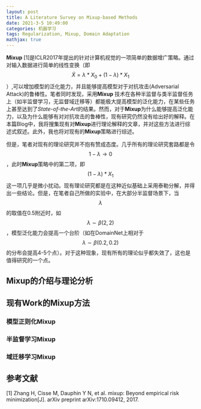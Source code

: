 ```yaml
---
layout: post
title: A Literature Survey on Mixup-based Methods
date: 2021-3-5 10:49:00
categories: 机器学习
tags: Regularization, Mixup, Domain Adaptation
mathjax: true
---
```


**Mixup** [1]是ICLR2017年提出的针对计算机视觉的一项简单的数据增广策略。通过对输入数据进行简单的线性变换（即$$\tilde{X}=\lambda*X_0+(1-\lambda)*X_1$$）,可以增加模型的泛化能力，并且能够提高模型对于对抗攻击(Adversarial Attack)的鲁棒性。笔者同时发现，采用**Mixup** 技术在各种半监督与类半监督任务上（如半监督学习，无监督域迁移等）都能极大提高模型的泛化能力，在某些任务上甚至达到了*State-of-the-Art*的结果。然而，对于**Mixup**为什么能够提高泛化能力，以及为什么能够有对对抗攻击的鲁棒性，现有研究仍然没有给出好的解释。在本篇Blog中，我将搜集现有对**Mixup**进行理论解释的文章，并对这些方法进行综述式叙述。此外，我也将对现有的**Mixup**策略进行综述。









但是，笔者对现有的理论研究并不抱有赞成态度。几乎所有的理论研究套路都是令$$1-\lambda\rightarrow 0$$，此时**Mixup**策略中的第二项，即$$(1-\lambda)*X_1$$这一项几乎是微小扰动。现有理论研究都是在这种近似基础上采用泰勒分解，并得出一些结论。但是，在笔者自己所做的实验中，在大部分半监督场景下，当$$\lambda$$的取值在0.5附近时，如$$\lambda\sim\beta(2,2)$$，模型泛化能力会提高一个台阶（如在DomainNet上相对于$$\lambda\sim\beta(0.2,0.2)$$的分布会提高4-5个点）。对于这种现象，现有所有的理论似乎都失效了，这也是值得研究的一个点。



## Mixup的介绍与理论分析



## 现有Work的Mixup方法

### 模型正则化Mixup

### 半监督学习Mixup

### 域迁移学习Mixup

## 参考文献

[1] Zhang H, Cisse M, Dauphin Y N, et al. mixup: Beyond empirical risk minimization[J]. arXiv preprint arXiv:1710.09412, 2017.